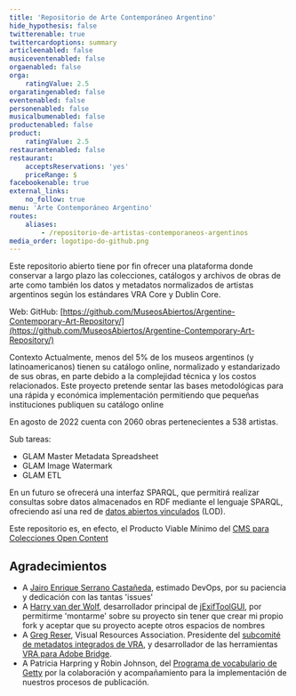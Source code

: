```yaml
---
title: 'Repositorio de Arte Contemporáneo Argentino'
hide_hypothesis: false
twitterenable: true
twittercardoptions: summary
articleenabled: false
musiceventenabled: false
orgaenabled: false
orga:
    ratingValue: 2.5
orgaratingenabled: false
eventenabled: false
personenabled: false
musicalbumenabled: false
productenabled: false
product:
    ratingValue: 2.5
restaurantenabled: false
restaurant:
    acceptsReservations: 'yes'
    priceRange: $
facebookenable: true
external_links:
    no_follow: true
menu: 'Arte Contemporáneo Argentino'
routes:
    aliases:
        - /repositorio-de-artistas-contemporaneos-argentinos
media_order: logotipo-do-github.png
---
```


Este repositorio abierto tiene por fin ofrecer una plataforma donde conservar a largo plazo las colecciones, catálogos y archivos de obras de arte como también los datos y metadatos normalizados de artistas argentinos según los estándares VRA Core y Dublin Core. 

Web:
GitHub: [https://github.com/MuseosAbiertos/Argentine-Contemporary-Art-Repository/](https://github.com/MuseosAbiertos/Argentine-Contemporary-Art-Repository/)

Contexto
Actualmente, menos del 5% de los museos argentinos (y latinoamericanos) tienen su catálogo online, normalizado y estandarizado de sus obras, en parte debido a la complejidad técnica y los costos relacionados. Este proyecto pretende sentar las bases metodológicas para una rápida y económica implementación permitiendo que pequeñas instituciones publiquen su catálogo online

En agosto de 2022 cuenta con 2060 obras pertenecientes a 538 artistas.

Sub tareas:
* GLAM Master Metadata Spreadsheet
* GLAM Image Watermark
* GLAM ETL

En un futuro se ofrecerá una interfaz SPARQL, que permitirá realizar consultas sobre datos almacenados en RDF mediante el lenguaje SPARQL, ofreciendo así una red de [datos abiertos vinculados](https://www.w3c.es/Eventos/2013/Uruguay/Presentaciones/W3CdayMVD_LOD_LorenaEtcheverry2013.pdf) (LOD).

Este repositorio es, en efecto, el Producto Viable Mínimo del [CMS para Colecciones Open Content](https://docs.museosabiertos.org/cms-para-colecciones-open-content)


## Agradecimientos
* A [Jairo Enrique Serrano Castañeda](https://scholar.google.com/citations?user=rW2nV5cAAAAJ&hl), estimado DevOps, por su paciencia y dedicación con las tantas 'issues'
* A [Harry van der Wolf](https://github.com/hvdwolf), desarrollador principal de [jExifToolGUI](https://github.com/hvdwolf/jExifToolGUI), por permitirme 'montarme' sobre su proyecto sin tener que crear mi propio fork y aceptar que su proyecto acepte otros espacios de nombres
* A [Greg Reser](mailto:greser@ucsd.edu), Visual Resources Association. Presidente del [subcomité de metadatos integrados de VRA](http://metadatadeluxe.pbworks.com/w/page/20792294/VRA%20Embedded%20Metadata%20Subcommittee), y desarrollador de las herramientas [VRA para Adobe Bridge](http://metadatadeluxe.pbworks.com/w/page/108523528/VRA%20Bridge%20Metadata%20Tools). 
* A Patricia Harpring y Robin Johnson, del [Programa de vocabulario de Getty](https://www.getty.edu/research/tools/vocabularies/) por la colaboración y acompañamiento para la implementación de nuestros procesos de publicación.